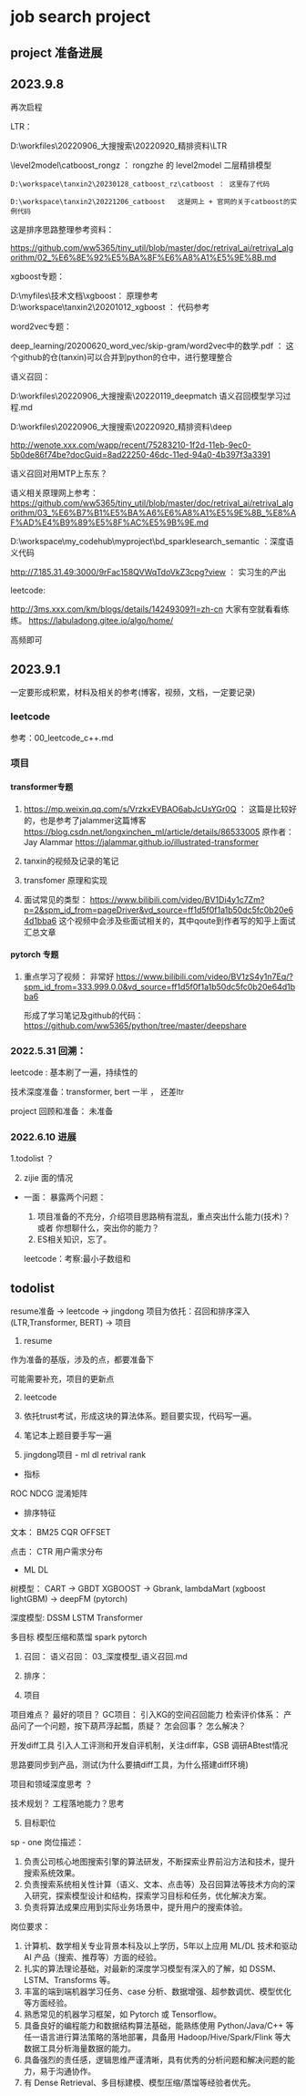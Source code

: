 # job search project


## project 准备进展



## 2023.9.8


再次启程


LTR：

D:\workfiles\20220906_大搜搜索\20220920_精排资料\LTR

 
   \level2model\catboost_rongz ： rongzhe 的 level2model 二层精排模型
   
    D:\workspace\tanxin2\20230128_catboost_rz\catboost ： 这里存了代码
	
	D:\workspace\tanxin2\20221206_catboost   这是网上 + 官网的关于catboost的实例代码
	

这是排序思路整理参考资料：

https://github.com/ww5365/tiny_util/blob/master/doc/retrival_ai/retrival_algorithm/02_%E6%8E%92%E5%BA%8F%E6%A8%A1%E5%9E%8B.md	
 

xgboost专题：

D:\myfiles\技术文档\xgboost： 原理参考   
   D:\workspace\tanxin2\20201012_xgboost ： 代码参考
   

word2vec专题：

  deep_learning/20200620_word_vec/skip-gram/word2vec中的数学.pdf  ：  这个github的仓(tanxin)可以合并到python的仓中，进行整理整合
   





语义召回：
   
   
   D:\workfiles\20220906_大搜搜索\20220119_deepmatch
   语义召回模型学习过程.md
   
   D:\workfiles\20220906_大搜搜索\20220920_精排资料\deep
   
   
   http://wenote.xxx.com/wapp/recent/75283210-1f2d-11eb-9ec0-5b0de86f74be?docGuid=8ad22250-46dc-11ed-94a0-4b397f3a3391
   
   语义召回对用MTP上东东？
   
   语义相关原理网上参考： https://github.com/ww5365/tiny_util/blob/master/doc/retrival_ai/retrival_algorithm/03_%E6%B7%B1%E5%BA%A6%E6%A8%A1%E5%9E%8B_%E8%AF%AD%E4%B9%89%E5%8F%AC%E5%9B%9E.md
   
   
   D:\workspace\my_codehub\myproject\bd_sparklesearch_semantic ：深度语义代码
   
   http://7.185.31.49:3000/9rFac158QVWqTdoVkZ3cpg?view  ： 实习生的产出



leetcode:

  http://3ms.xxx.com/km/blogs/details/14249309?l=zh-cn  大家有空就看看练练。
  https://labuladong.gitee.io/algo/home/
  
  高频即可


## 2023.9.1

一定要形成积累，材料及相关的参考(博客，视频，文档，一定要记录)

### leetcode

参考：00_leetcode_c++.md

### 项目

#### transformer专题

1. https://mp.weixin.qq.com/s/VrzkxEVBAO6abJcUsYGr0Q ： 这篇是比较好的，也是参考了jalammer这篇博客
https://blog.csdn.net/longxinchen_ml/article/details/86533005
原作者：Jay Alammar  https://jalammar.github.io/illustrated-transformer

2. tanxin的视频及记录的笔记

3. transfomer 原理和实现

4. 面试常见的类型：
   https://www.bilibili.com/video/BV1Di4y1c7Zm?p=2&spm_id_from=pageDriver&vd_source=ff1d5f0f1a1b50dc5fc0b20e64d1bba6
   这个视频中会涉及些面试相关的，其中qoute到作者写的知乎上面试汇总文章
   


#### pytorch 专题

1. 重点学习了视频： 非常好
   https://www.bilibili.com/video/BV1zS4y1n7Eq/?spm_id_from=333.999.0.0&vd_source=ff1d5f0f1a1b50dc5fc0b20e64d1bba6

   形成了学习笔记及github的代码：https://github.com/ww5365/python/tree/master/deepshare
   

   




### 2022.5.31  回溯：

leetcode : 基本刷了一遍，持续性的

技术深度准备：transformer, bert 一半 ， 还差ltr

project 回顾和准备： 未准备

### 2022.6.10  进展

1.todolist ？


2. zijie 面的情况

* 一面：
  暴露两个问题：
  1. 项目准备的不充分，介绍项目思路稍有混乱，重点突出什么能力(技术)？ 或者 你想聊什么，突出你的能力？
  2. ES相关知识，忘了。


  leetcode：考察:最小子数组和




## todolist

resume准备 -> leetcode -> jingdong 项目为依托：召回和排序深入 (LTR,Transformer, BERT)  -> 项目 

1. resume
  
  作为准备的基版，涉及的点，都要准备下

  可能需要补充，项目的更新点


2. leetcode
  1. 依托trust考试，形成这块的算法体系。题目要实现，代码写一遍。
  2. 笔记本上题目要手写一遍


3. jingdong项目 - ml dl retrival rank

  * 指标

  ROC
  NDCG
  混淆矩阵

  * 排序特征
  
  文本：
  BM25
  CQR
  OFFSET

  点击：
  CTR
  用户需求分布

  *  ML DL
  
  树模型：
  CART -> GBDT  XGBOOST  -> Gbrank, lambdaMart (xgboost  lightGBM) -> deepFM (pytorch)
  
  深度模型:
  DSSM
  LSTM
  Transformer

  多目标
  模型压缩和蒸馏
  spark
  pytorch

  
  1) 召回：
     语义召回： 03_深度模型_语义召回.md

  
  
  2) 排序：




4. 项目

  项目难点？
  最好的项目？
  GC项目： 
  引入KG的空间召回能力
  检索评价体系： 产品问了一个问题，按下葫芦浮起瓢，质疑？ 怎会回事？ 怎么解决？

  开发diff工具
  引入人工评测和开发自评机制，关注diff率，GSB
  调研ABtest情况

  思路要同步到产品，测试(为什么要搞diff工具，为什么搭建diff环境)


  项目和领域深度思考 ？

  技术规划？  工程落地能力？思考


5. 目标职位

sp - one
岗位描述：
1. 负责公司核心地图搜索引擎的算法研发，不断探索业界前沿方法和技术，提升搜索系统效果。
2. 负责搜索系统相关性计算（语义、文本、点击等）及召回算法等技术方向的深入研究，探索模型设计和结构，探索学习目标和任务，优化解决方案。
3. 负责将算法成果应用到实际业务场景中，提升用户的搜索体验。

岗位要求：
1. 计算机、数学相关专业背景本科及以上学历，5年以上应用 ML/DL 技术和驱动 AI 产品（搜索、推荐等）方面的经验。
2. 扎实的算法理论基础，对最新的深度学习模型有深入的了解，如 DSSM、LSTM、Transforms 等。
3. 丰富的端到端机器学习任务、case 分析、数据增强、超参数调优、模型优化等方面经验。
4. 熟悉常见的机器学习框架，如 Pytorch 或 Tensorflow。
5. 具备良好的编程能力和数据结构算法基础，能熟练使用 Python/Java/C++ 等任一语言进行算法策略的落地部署，具备用 Hadoop/Hive/Spark/Flink 等大数据工具分析海量数据的能力。
6. 具备强烈的责任感，逻辑思维严谨清晰，具有优秀的分析问题和解决问题的能力，易于沟通协作。
7. 有 Dense Retrieval、多目标建模、模型压缩/蒸馏等经验者优先。






     



   




